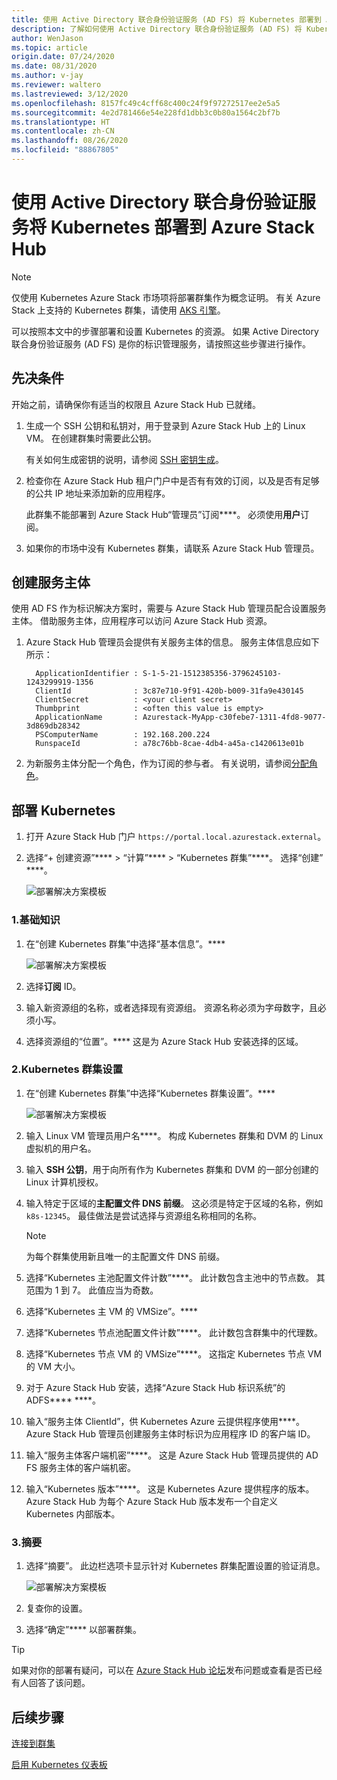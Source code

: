 ```yaml
---
title: 使用 Active Directory 联合身份验证服务 (AD FS) 将 Kubernetes 部署到 Azure Stack Hub
description: 了解如何使用 Active Directory 联合身份验证服务 (AD FS) 将 Kubernetes 部署到 Azure Stack Hub。
author: WenJason
ms.topic: article
origin.date: 07/24/2020
ms.date: 08/31/2020
ms.author: v-jay
ms.reviewer: waltero
ms.lastreviewed: 3/12/2020
ms.openlocfilehash: 8157fc49c4cff68c400c24f9f97272517ee2e5a5
ms.sourcegitcommit: 4e2d781466e54e228fd1dbb3c0b80a1564c2bf7b
ms.translationtype: HT
ms.contentlocale: zh-CN
ms.lasthandoff: 08/26/2020
ms.locfileid: "88867805"
---
```

# <a name="deploy-kubernetes-to-azure-stack-hub-using-active-directory-federated-services"></a>使用 Active Directory 联合身份验证服务将 Kubernetes 部署到 Azure Stack Hub

> [!Note]  
> 仅使用 Kubernetes Azure Stack 市场项将部署群集作为概念证明。 有关 Azure Stack 上支持的 Kubernetes 群集，请使用 [AKS 引擎](azure-stack-kubernetes-aks-engine-overview.md)。

可以按照本文中的步骤部署和设置 Kubernetes 的资源。 如果 Active Directory 联合身份验证服务 (AD FS) 是你的标识管理服务，请按照这些步骤进行操作。

## <a name="prerequisites"></a>先决条件 

开始之前，请确保你有适当的权限且 Azure Stack Hub 已就绪。

1. 生成一个 SSH 公钥和私钥对，用于登录到 Azure Stack Hub 上的 Linux VM。 在创建群集时需要此公钥。

    有关如何生成密钥的说明，请参阅 [SSH 密钥生成](azure-stack-dev-start-howto-ssh-public-key.md)。

1. 检查你在 Azure Stack Hub 租户门户中是否有有效的订阅，以及是否有足够的公共 IP 地址来添加新的应用程序。

    此群集不能部署到 Azure Stack Hub“管理员”订阅****。 必须使用**用户**订阅。 

1. 如果你的市场中没有 Kubernetes 群集，请联系 Azure Stack Hub 管理员。

## <a name="create-a-service-principal"></a>创建服务主体

使用 AD FS 作为标识解决方案时，需要与 Azure Stack Hub 管理员配合设置服务主体。 借助服务主体，应用程序可以访问 Azure Stack Hub 资源。

1. Azure Stack Hub 管理员会提供有关服务主体的信息。 服务主体信息应如下所示：

     ```Text  
       ApplicationIdentifier : S-1-5-21-1512385356-3796245103-1243299919-1356
       ClientId              : 3c87e710-9f91-420b-b009-31fa9e430145
       ClientSecret          : <your client secret>
       Thumbprint            : <often this value is empty>
       ApplicationName       : Azurestack-MyApp-c30febe7-1311-4fd8-9077-3d869db28342
       PSComputerName        : 192.168.200.224
       RunspaceId            : a78c76bb-8cae-4db4-a45a-c1420613e01b
     ```

2. 为新服务主体分配一个角色，作为订阅的参与者。 有关说明，请参阅[分配角色](../operator/azure-stack-add-users-adfs.md)。

## <a name="deploy-kubernetes"></a>部署 Kubernetes

1. 打开 Azure Stack Hub 门户 `https://portal.local.azurestack.external`。

1. 选择“+ 创建资源”**** > “计算”**** > “Kubernetes 群集”****。 选择“创建” ****。

    ![部署解决方案模板](media/azure-stack-solution-template-kubernetes-deploy/01_kub_market_item.png)

### <a name="1-basics"></a>1.基础知识

1. 在“创建 Kubernetes 群集”中选择“基本信息”。****

    ![部署解决方案模板](media/azure-stack-solution-template-kubernetes-deploy/02_kub_config_basic.png)

1. 选择**订阅** ID。

1. 输入新资源组的名称，或者选择现有资源组。 资源名称必须为字母数字，且必须小写。

1. 选择资源组的“位置”。**** 这是为 Azure Stack Hub 安装选择的区域。

### <a name="2-kubernetes-cluster-settings"></a>2.Kubernetes 群集设置

1. 在“创建 Kubernetes 群集”中选择“Kubernetes 群集设置”。****

    ![部署解决方案模板](media/azure-stack-solution-template-kubernetes-deploy/03_kub_config_settings-adfs.png)

1. 输入 Linux VM 管理员用户名****。 构成 Kubernetes 群集和 DVM 的 Linux 虚拟机的用户名。

1. 输入 **SSH 公钥**，用于向所有作为 Kubernetes 群集和 DVM 的一部分创建的 Linux 计算机授权。

1. 输入特定于区域的**主配置文件 DNS 前缀**。 这必须是特定于区域的名称，例如 `k8s-12345`。 最佳做法是尝试选择与资源组名称相同的名称。

    > [!Note]  
    > 为每个群集使用新且唯一的主配置文件 DNS 前缀。

1. 选择“Kubernetes 主池配置文件计数”****。 此计数包含主池中的节点数。 其范围为 1 到 7。 此值应当为奇数。

1. 选择“Kubernetes 主 VM 的 VMSize”。****

1. 选择“Kubernetes 节点池配置文件计数”****。 此计数包含群集中的代理数。 

1. 选择“Kubernetes 节点 VM 的 VMSize”****。 这指定 Kubernetes 节点 VM 的 VM 大小。 

1. 对于 Azure Stack Hub 安装，选择“Azure Stack Hub 标识系统”的 ADFS**** ****。

1. 输入“服务主体 ClientId”，供 Kubernetes Azure 云提供程序使用****。 Azure Stack Hub 管理员创建服务主体时标识为应用程序 ID 的客户端 ID。

1. 输入“服务主体客户端机密”****。 这是 Azure Stack Hub 管理员提供的 AD FS 服务主体的客户端机密。

1. 输入“Kubernetes 版本”****。 这是 Kubernetes Azure 提供程序的版本。 Azure Stack Hub 为每个 Azure Stack Hub 版本发布一个自定义 Kubernetes 内部版本。

### <a name="3-summary"></a>3.摘要

1. 选择“摘要”。 此边栏选项卡显示针对 Kubernetes 群集配置设置的验证消息。

    ![部署解决方案模板](media/azure-stack-solution-template-kubernetes-deploy/04_preview.png)

2. 复查你的设置。

3. 选择“确定”**** 以部署群集。

> [!TIP]  
>  如果对你的部署有疑问，可以在 [Azure Stack Hub 论坛](https://social.msdn.microsoft.com/Forums/zh-CN/home)发布问题或查看是否已经有人回答了该问题。 

## <a name="next-steps"></a>后续步骤

[连接到群集](azure-stack-solution-template-kubernetes-deploy.md#connect-to-your-cluster)

[启用 Kubernetes 仪表板](azure-stack-solution-template-kubernetes-dashboard.md)